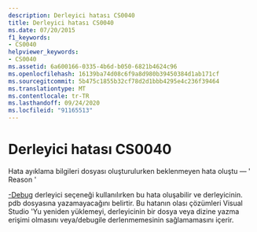 ```yaml
---
description: Derleyici hatası CS0040
title: Derleyici hatası CS0040
ms.date: 07/20/2015
f1_keywords:
- CS0040
helpviewer_keywords:
- CS0040
ms.assetid: 6a600166-0335-4b6d-b050-6821b4624c96
ms.openlocfilehash: 16139ba74d08c6f9a8d980b39450384d1ab171cf
ms.sourcegitcommit: 5b475c1855b32cf78d2d1bbb4295e4c236f39464
ms.translationtype: MT
ms.contentlocale: tr-TR
ms.lasthandoff: 09/24/2020
ms.locfileid: "91165513"
---
```

# <a name="compiler-error-cs0040"></a>Derleyici hatası CS0040

Hata ayıklama bilgileri dosyası oluşturulurken beklenmeyen hata oluştu — ' Reason '  
  
 [-Debug](../language-reference/compiler-options/debug-compiler-option.md) derleyici seçeneği kullanılırken bu hata oluşabilir ve derleyicinin. pdb dosyasına yazamayacağını belirtir. Bu hatanın olası çözümleri Visual Studio 'Yu yeniden yüklemeyi, derleyicinin bir dosya veya dizine yazma erişimi olmasını veya/debugile derlenmemesinin sağlamamasını içerir.
